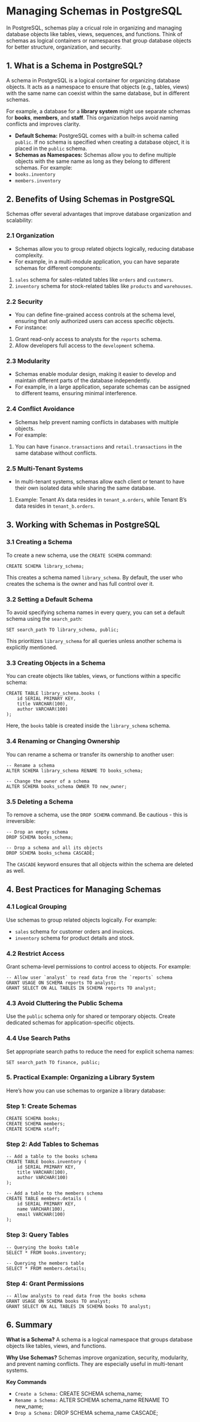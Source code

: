 # Managing Schemas in PostgreSQL
In PostgreSQL, schemas play a cricual role in organizing and managing database objects like tables, views, sequences, and functions. Think of schemas as logical containers or namespaces that group database objects for better structure, organization, and security. 

## 1. What is a Schema in PostgreSQL?
A schema in PostgreSQL is a logical container for organizing database objects. It acts as a namespace to ensure that objects (e.g., tables, views) with the same name can coexist within the same database, but in different schemas.

For example, a database for a **library system** might use separate schemas for **books**, **members**, and **staff**. This organization helps avoid naming conflicts and improves clarity.
* **Default Schema:** PostgreSQL comes with a built-in schema called `public`. If no schema is specified when creating a database object, it is placed in the `public` schema.
* **Schemas as Namespaces:** Schemas allow you to define multiple objects with the same name as long as they belong to different schemas. For example:
* `books.inventory`
* `members.inventory`

## 2. Benefits of Using Schemas in PostgreSQL
Schemas offer several advantages that improve database organization and scalability:
### 2.1 Organization
* Schemas allow you to group related objects logically, reducing database complexity.
* For example, in a multi-module application, you can have separate schemas for different components:
1. `sales` schema for sales-related tables like `orders` and `customers`.
2. `inventory` schema for stock-related tables like `products` and `warehouses`.

### 2.2 Security
* You can define fine-grained access controls at the schema level, ensuring that only authorized users can access specific objects.
* For instance:
1. Grant read-only access to analysts for the `reports` schema.
2. Allow developers full access to the `development` schema.

### 2.3 Modularity
* Schemas enable modular design, making it easier to develop and maintain different parts of the database independently.
* For example, in a large application, separate schemas can be assigned to different teams, ensuring minimal interference.

### 2.4 Conflict Avoidance
* Schemas help prevent naming conflicts in databases with multiple objects.
* For example:
1. You can have `finance.transactions` and `retail.transactions` in the same database without conflicts.
### 2.5 Multi-Tenant Systems
* In multi-tenant systems, schemas allow each client or tenant to have their own isolated data while sharing the same database.
1. Example: Tenant A’s data resides in `tenant_a.orders`, while Tenant B’s data resides in `tenant_b.orders`.

## 3. Working with Schemas in PostgreSQL
### 3.1 Creating a Schema
To create a new schema, use the `CREATE SCHEMA` command:
```
CREATE SCHEMA library_schema;
```
This creates a schema named `library_schema`. By default, the user who creates the schema is the owner and has full control over it.

### 3.2 Setting a Default Schema
To avoid specifying schema names in every query, you can set a default schema using the `search_path`:
```
SET search_path TO library_schema, public;
```
This prioritizes `library_schema` for all queries unless another schema is explicitly mentioned.

### 3.3 Creating Objects in a Schema
You can create objects like tables, views, or functions within a specific schema:
```
CREATE TABLE library_schema.books (
    id SERIAL PRIMARY KEY,
    title VARCHAR(100),
    author VARCHAR(100)
);
```
Here, the `books` table is created inside the `library_schema` schema.

### 3.4 Renaming or Changing Ownership
You can rename a schema or transfer its ownership to another user:
```
-- Rename a schema
ALTER SCHEMA library_schema RENAME TO books_schema;

-- Change the owner of a schema
ALTER SCHEMA books_schema OWNER TO new_owner;
```

### 3.5 Deleting a Schema
To remove a schema, use the `DROP SCHEMA` command. Be cautious - this is irreversible:
```
-- Drop an empty schema
DROP SCHEMA books_schema;

-- Drop a schema and all its objects
DROP SCHEMA books_schema CASCADE;
```
The `CASCADE` keyword ensures that all objects within the schema are deleted as well.

## 4. Best Practices for Managing Schemas
### 4.1 Logical Grouping
Use schemas to group related objects logically. For example:
* `sales` schema for customer orders and invoices.
* `inventory` schema for product details and stock.

### 4.2 Restrict Access
Grant schema-level permissions to control access to objects. For example:
```
-- Allow user `analyst` to read data from the `reports` schema
GRANT USAGE ON SCHEMA reports TO analyst;
GRANT SELECT ON ALL TABLES IN SCHEMA reports TO analyst;
```

### 4.3 Avoid Cluttering the Public Schema
Use the `public` schema only for shared or temporary objects. Create dedicated schemas for application-specific objects.

### 4.4 Use Search Paths
Set appropriate search paths to reduce the need for explicit schema names:
```
SET search_path TO finance, public;
```

### 5. Practical Example: Organizing a Library System
Here’s how you can use schemas to organize a library database:
### Step 1: Create Schemas
```
CREATE SCHEMA books;
CREATE SCHEMA members;
CREATE SCHEMA staff;
```

### Step 2: Add Tables to Schemas
```
-- Add a table to the books schema
CREATE TABLE books.inventory (
    id SERIAL PRIMARY KEY,
    title VARCHAR(100),
    author VARCHAR(100)
);

-- Add a table to the members schema
CREATE TABLE members.details (
    id SERIAL PRIMARY KEY,
    name VARCHAR(100),
    email VARCHAR(100)
);
```

### Step 3: Query Tables
```
-- Querying the books table
SELECT * FROM books.inventory;

-- Querying the members table
SELECT * FROM members.details;
```

### Step 4: Grant Permissions
```
-- Allow analysts to read data from the books schema
GRANT USAGE ON SCHEMA books TO analyst;
GRANT SELECT ON ALL TABLES IN SCHEMA books TO analyst;
```

## 6. Summary
**What is a Schema?**
A schema is a logical namespace that groups database objects like tables, views, and functions.

**Why Use Schemas?**
Schemas improve organization, security, modularity, and prevent naming conflicts. They are especially useful in multi-tenant systems.

**Key Commands**
* `Create a Schema:` CREATE SCHEMA schema_name;
* `Rename a Schema:` ALTER SCHEMA schema_name RENAME TO new_name;
* `Drop a Schema:` DROP SCHEMA schema_name CASCADE;
